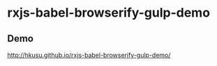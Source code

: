 # rxjs-babel-browserify-gulp-demo

## Demo

http://hkusu.github.io/rxjs-babel-browserify-gulp-demo/
